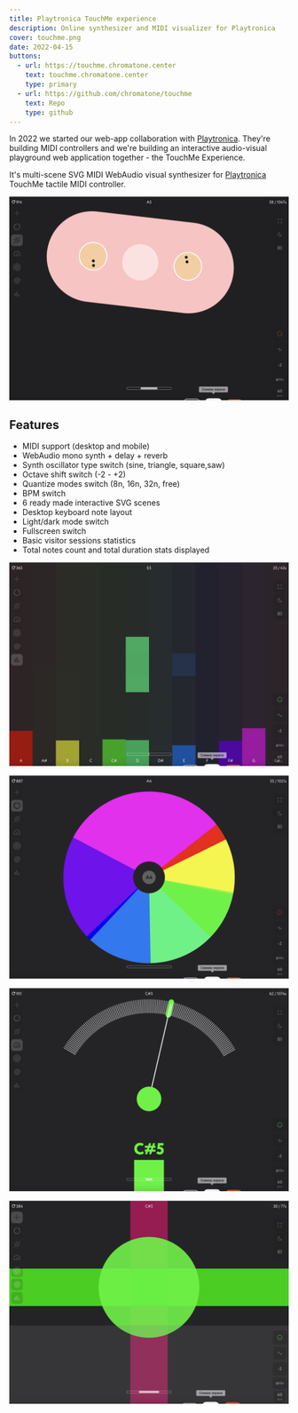 ```yaml
---
title: Playtronica TouchMe experience
description: Online synthesizer and MIDI visualizer for Playtronica
cover: touchme.png
date: 2022-04-15
buttons:
  - url: https://touchme.chromatone.center
    text: touchme.chromatone.center
    type: primary
  - url: https://github.com/chromatone/touchme
    text: Repo
    type: github
---
```


In 2022 we started our web-app collaboration with [Playtronica](https://playtronica.com). They're building MIDI controllers and we're building an interactive audio-visual playground web application together - the TouchMe Experience.

It's multi-scene SVG MIDI WebAudio visual synthesizer for [Playtronica](https://playtronica.com) TouchMe tactile MIDI controller.

![](./pair.png)

## Features

- MIDI support (desktop and mobile)
- WebAudio mono synth + delay + reverb
- Synth oscillator type switch (sine, triangle, square,saw)
- Octave shift switch (-2 - +2)
- Quantize modes switch (8n, 16n, 32n, free)
- BPM switch
- 6 ready made interactive SVG scenes
- Desktop keyboard note layout
- Light/dark mode switch
- Fullscreen switch
- Basic visitor sessions statistics
- Total notes count and total duration stats displayed

![](./chart.png)

![](./pie.png)

![](./level.png)

![](./cross.png)
